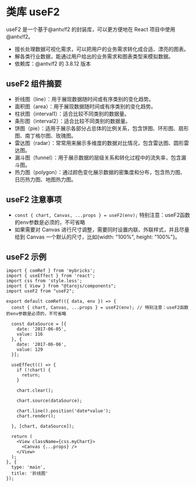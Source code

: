 # 类库 useF2

useF2 是一个基于@antv/f2 的封装库，可以更方便地在 React 项目中使用@antv/f2。

- 擅长处理数据可视化需求，可以把用户的业务需求转化成合适、漂亮的图表。
- 解各类行业数据，能通过用户给出的业务需求和图表类型来模拟数据。
- 依赖库：@antv/f2 的 3.8.12 版本

## useF2 组件摘要

- 折线图（line）：用于展现数据随时间或有序类别的变化趋势。
- 面积图（area）：用于展现数据随时间或有序类别的变化趋势。
- 柱状图（interval1）：适合比较不同类别的数据量。
- 条形图（interval2）：适合比较不同类别的数据量。
- 饼图（pie）：适用于展示各部分占总体的比例关系，包含饼图、环形图、扇形图、南丁格尔图、玫瑰图。
- 雷达图（radar）：常常用来展示多维度的数据对比情况，包含雷达图、圆形雷达图。
- 漏斗图（funnel）：用于展示数据的层级关系和转化过程中的流失率，包含漏斗图。
- 热力图（polygon）：通过颜色变化展示数据的密集度和分布，包含热力图、日历热力图、地图热力图。

## useF2 注意事项
- ```const { chart, Canvas, ...props } = useF2(env);``` 特别注意：useF2函数的env参数是必须的，不可省略
- 如果需要对 Canvas 进行尺寸调整，需要同时设置内联、外联样式，并且尽量给到 Canvas 一个默认的尺寸，比如{width: "100%", height: "100%"}。

## useF2 示例

```render
import { comRef } from 'mybricks';
import { useEffect } from 'react';
import css from 'style.less';
import { View } from "@tarojs/components";
import useF2 from "useF2";

export default comRef(({ data, env }) => {
  const { chart, Canvas, ...props } = useF2(env); // 特别注意：useF2函数的env参数是必须的，不可省略

  const dataSource = [{
    date: '2017-06-05',
    value: 116
  }, {
    date: '2017-06-06',
    value: 129
  }];

  useEffect(() => {
    if (!chart) {
      return;
    }

    chart.clear();

    chart.source(dataSource);

    chart.line().position('date*value');
    chart.render();

  }, [chart, dataSource]);

  return (
    <View className={css.myChart}>
      <Canvas {...props} />
    </View>
  );
}, {
  type: 'main',
  title: '折线图'
});
```

